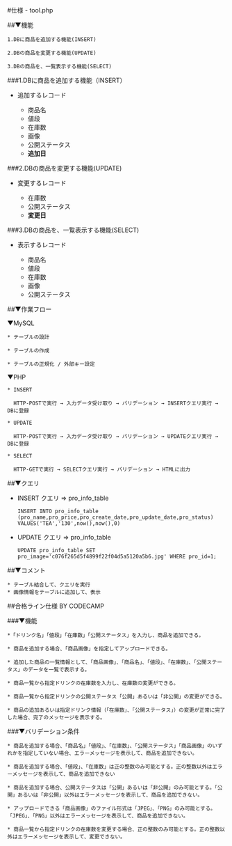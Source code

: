 #仕様 - tool.php

##▼機能

    1.DBに商品を追加する機能(INSERT)

    2.DBの商品を変更する機能(UPDATE)

    3.DBの商品を、一覧表示する機能(SELECT)


###1.DBに商品を追加する機能（INSERT）

* 追加するレコード

    * 商品名 
    * 値段 
    * 在庫数
    * 画像
    * 公開ステータス
    * __追加日__


###2.DBの商品を変更する機能(UPDATE)


* 変更するレコード

    * 在庫数
    * 公開ステータス
    * __変更日__

###3.DBの商品を、一覧表示する機能(SELECT)

* 表示するレコード

    * 商品名 
    * 値段
    * 在庫数
    * 画像
    * 公開ステータス


##▼作業フロー

  ▼MySQL

    * テーブルの設計

    * テーブルの作成

    * テーブルの正規化 / 外部キー設定

  ▼PHP

    * INSERT 

      HTTP-POSTで実行 → 入力データ受け取り → バリデーション → INSERTクエリ実行 → DBに登録

    * UPDATE

      HTTP-POSTで実行 → 入力データ受け取り → バリデーション → UPDATEクエリ実行 → DBに登録

    * SELECT

      HTTP-GETで実行 → SELECTクエリ実行 → バリデーション → HTMLに出力


##▼クエリ


* INSERT クエリ  => pro_info_table

    `INSERT INTO pro_info_table (pro_name,pro_price,pro_create_date,pro_update_date,pro_status) VALUES('TEA','130',now(),now(),0)`


* UPDATE クエリ  => pro_info_table

    `UPDATE pro_info_table SET pro_image='c076f265d5f4899f22f04d5a5120a5b6.jpg' WHERE pro_id=1;`


##▼コメント


    * テーブル結合して、クエリを実行
    * 画像情報をテーブルに追加して、表示


##合格ライン仕様 BY CODECAMP


###▼機能

    *「ドリンク名」「値段」「在庫数」「公開ステータス」を入力し、商品を追加できる。

    * 商品を追加する場合、「商品画像」を指定してアップロードできる。

    * 追加した商品の一覧情報として、「商品画像」、「商品名」、「値段」、「在庫数」、「公開ステータス」のデータを一覧で表示する。

    * 商品一覧から指定ドリンクの在庫数を入力し、在庫数の変更ができる。

    * 商品一覧から指定ドリンクの公開ステータス「公開」あるいは「非公開」の変更ができる。

    * 商品の追加あるいは指定ドリンク情報（「在庫数」、「公開ステータス」）の変更が正常に完了した場合、完了のメッセージを表示する。

###▼バリデーション条件  


    * 商品を追加する場合、「商品名」「値段」、「在庫数」、「公開ステータス」「商品画像」のいずれかを指定していない場合、エラーメッセージを表示して、商品を追加できない。

    * 商品を追加する場合、「値段」、「在庫数」は正の整数のみ可能とする。正の整数以外はエラーメッセージを表示して、商品を追加できない

    * 商品を追加する場合、公開ステータスは「公開」あるいは「非公開」のみ可能とする。「公開」あるいは「非公開」以外はエラーメッセージを表示して、商品を追加できない。

    * アップロードできる「商品画像」のファイル形式は「JPEG」、「PNG」のみ可能とする。「JPEG」、「PNG」以外はエラーメッセージを表示して、商品を追加できない。

    * 商品一覧から指定ドリンクの在庫数を変更する場合、正の整数のみ可能とする。正の整数以外はエラーメッセージを表示して、変更できない。

